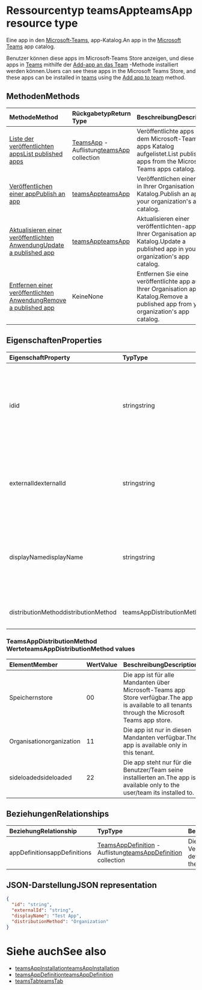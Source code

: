 # <a name="teamsapp-resource-type"></a><span data-ttu-id="1ecf2-101">Ressourcentyp teamsApp</span><span class="sxs-lookup"><span data-stu-id="1ecf2-101">teamsApp resource type</span></span>



<span data-ttu-id="1ecf2-102">Eine app in den [Microsoft-Teams,](teams_api_overview.md) app-Katalog.</span><span class="sxs-lookup"><span data-stu-id="1ecf2-102">An app in the [Microsoft Teams](teams_api_overview.md) app catalog.</span></span>

<span data-ttu-id="1ecf2-103">Benutzer können diese apps im Microsoft-Teams Store anzeigen, und diese apps in [Teams](team.md) mithilfe der [Add-app an das Team](../api/teamsappinstallation_add.md) -Methode installiert werden können.</span><span class="sxs-lookup"><span data-stu-id="1ecf2-103">Users can see these apps in the Microsoft Teams Store, and these apps can be installed in [teams](team.md) using the [Add app to team](../api/teamsappinstallation_add.md) method.</span></span>

## <a name="methods"></a><span data-ttu-id="1ecf2-104">Methoden</span><span class="sxs-lookup"><span data-stu-id="1ecf2-104">Methods</span></span>

| <span data-ttu-id="1ecf2-105">Methode</span><span class="sxs-lookup"><span data-stu-id="1ecf2-105">Method</span></span>       | <span data-ttu-id="1ecf2-106">Rückgabetyp</span><span class="sxs-lookup"><span data-stu-id="1ecf2-106">Return Type</span></span>  |<span data-ttu-id="1ecf2-107">Beschreibung</span><span class="sxs-lookup"><span data-stu-id="1ecf2-107">Description</span></span>|
|:---------------|:--------|:----------|
|[<span data-ttu-id="1ecf2-108">Liste der veröffentlichten apps</span><span class="sxs-lookup"><span data-stu-id="1ecf2-108">List published apps</span></span>](../api/teamsapp_list.md) | <span data-ttu-id="1ecf2-109">[TeamsApp](teamsApp.md) -Auflistung</span><span class="sxs-lookup"><span data-stu-id="1ecf2-109">[teamsApp](teamsApp.md) collection</span></span> | <span data-ttu-id="1ecf2-110">Veröffentlichte apps aus dem Microsoft-Teams, apps Katalog aufgelistet.</span><span class="sxs-lookup"><span data-stu-id="1ecf2-110">List published apps from the Microsoft Teams apps catalog.</span></span>|
|[<span data-ttu-id="1ecf2-111">Veröffentlichen einer app</span><span class="sxs-lookup"><span data-stu-id="1ecf2-111">Publish an app</span></span>](../api/teamsapp_publish.md) | [<span data-ttu-id="1ecf2-112">teamsApp</span><span class="sxs-lookup"><span data-stu-id="1ecf2-112">teamsApp</span></span>](teamsApp.md) | <span data-ttu-id="1ecf2-113">Veröffentlichen einer app in Ihrer Organisation app-Katalog.</span><span class="sxs-lookup"><span data-stu-id="1ecf2-113">Publish an app to your organization's app catalog.</span></span>|
|[<span data-ttu-id="1ecf2-114">Aktualisieren einer veröffentlichten Anwendung</span><span class="sxs-lookup"><span data-stu-id="1ecf2-114">Update a published app</span></span>](../api/teamsapp_update.md) | [<span data-ttu-id="1ecf2-115">teamsApp</span><span class="sxs-lookup"><span data-stu-id="1ecf2-115">teamsApp</span></span>](teamsApp.md) | <span data-ttu-id="1ecf2-116">Aktualisieren einer veröffentlichten-app in Ihrer Organisation app-Katalog.</span><span class="sxs-lookup"><span data-stu-id="1ecf2-116">Update a published app in your organization's app catalog.</span></span>|
|[<span data-ttu-id="1ecf2-117">Entfernen einer veröffentlichten Anwendung</span><span class="sxs-lookup"><span data-stu-id="1ecf2-117">Remove a published app</span></span>](../api/teamsapp_delete.md) | <span data-ttu-id="1ecf2-118">Keine</span><span class="sxs-lookup"><span data-stu-id="1ecf2-118">None</span></span> | <span data-ttu-id="1ecf2-119">Entfernen Sie eine veröffentlichte app aus Ihrer Organisation app-Katalog.</span><span class="sxs-lookup"><span data-stu-id="1ecf2-119">Remove a published app from your organization's app catalog.</span></span>|

## <a name="properties"></a><span data-ttu-id="1ecf2-120">Eigenschaften</span><span class="sxs-lookup"><span data-stu-id="1ecf2-120">Properties</span></span>

| <span data-ttu-id="1ecf2-121">Eigenschaft</span><span class="sxs-lookup"><span data-stu-id="1ecf2-121">Property</span></span>            | <span data-ttu-id="1ecf2-122">Typ</span><span class="sxs-lookup"><span data-stu-id="1ecf2-122">Type</span></span>     | <span data-ttu-id="1ecf2-123">Beschreibung</span><span class="sxs-lookup"><span data-stu-id="1ecf2-123">Description</span></span> |
|:------------------- |:-------- |:----------- |
| <span data-ttu-id="1ecf2-124">id</span><span class="sxs-lookup"><span data-stu-id="1ecf2-124">id</span></span>                  | <span data-ttu-id="1ecf2-125">string</span><span class="sxs-lookup"><span data-stu-id="1ecf2-125">string</span></span>   | <span data-ttu-id="1ecf2-126">Der app Katalog generierte app-ID (andere Entwickler bereitgestellter ID in der [Microsoft-Teams, Zip-app-Paket](https://docs.microsoft.com/en-us/microsoftteams/platform/concepts/apps/apps-package).</span><span class="sxs-lookup"><span data-stu-id="1ecf2-126">The catalog app's generated app ID (different from the developer-provided ID in the [Microsoft Teams zip app package](https://docs.microsoft.com/en-us/microsoftteams/platform/concepts/apps/apps-package).</span></span> |
| <span data-ttu-id="1ecf2-127">externalId</span><span class="sxs-lookup"><span data-stu-id="1ecf2-127">externalId</span></span>          | <span data-ttu-id="1ecf2-128">string</span><span class="sxs-lookup"><span data-stu-id="1ecf2-128">string</span></span>   | <span data-ttu-id="1ecf2-129">Die ID des Katalogs von der app-Entwickler in der [Microsoft-Teams, zip-app-Paket](https://docs.microsoft.com/en-us/microsoftteams/platform/concepts/apps/apps-package)bereitgestellt.</span><span class="sxs-lookup"><span data-stu-id="1ecf2-129">The ID of the catalog provided by the app developer in the [Microsoft Teams zip app package](https://docs.microsoft.com/en-us/microsoftteams/platform/concepts/apps/apps-package).</span></span> |
| <span data-ttu-id="1ecf2-130">displayName</span><span class="sxs-lookup"><span data-stu-id="1ecf2-130">displayName</span></span>                | <span data-ttu-id="1ecf2-131">string</span><span class="sxs-lookup"><span data-stu-id="1ecf2-131">string</span></span>   | <span data-ttu-id="1ecf2-132">Der Name der Katalog app von der app-Entwickler in der [Microsoft-Teams, zip-app-Paket](https://docs.microsoft.com/en-us/microsoftteams/platform/concepts/apps/apps-package)bereitgestellt.</span><span class="sxs-lookup"><span data-stu-id="1ecf2-132">The name of the catalog app provided by the app developer in the [Microsoft Teams zip app package](https://docs.microsoft.com/en-us/microsoftteams/platform/concepts/apps/apps-package).</span></span> |
| <span data-ttu-id="1ecf2-133">distributionMethod</span><span class="sxs-lookup"><span data-stu-id="1ecf2-133">distributionMethod</span></span>  | <span data-ttu-id="1ecf2-134">teamsAppDistributionMethod</span><span class="sxs-lookup"><span data-stu-id="1ecf2-134">teamsAppDistributionMethod</span></span>     | <span data-ttu-id="1ecf2-135">Die Methode der Verteilung für die app.</span><span class="sxs-lookup"><span data-stu-id="1ecf2-135">The method of distribution for the app.</span></span> |

### <a name="teamsappdistributionmethod-values"></a><span data-ttu-id="1ecf2-136">TeamsAppDistributionMethod Werte</span><span class="sxs-lookup"><span data-stu-id="1ecf2-136">teamsAppDistributionMethod values</span></span>

|<span data-ttu-id="1ecf2-137">Element</span><span class="sxs-lookup"><span data-stu-id="1ecf2-137">Member</span></span>|<span data-ttu-id="1ecf2-138">Wert</span><span class="sxs-lookup"><span data-stu-id="1ecf2-138">Value</span></span>|<span data-ttu-id="1ecf2-139">Beschreibung</span><span class="sxs-lookup"><span data-stu-id="1ecf2-139">Description</span></span>|
|:---|:---|:---|
|<span data-ttu-id="1ecf2-140">Speichern</span><span class="sxs-lookup"><span data-stu-id="1ecf2-140">store</span></span>|<span data-ttu-id="1ecf2-141">0</span><span class="sxs-lookup"><span data-stu-id="1ecf2-141">0</span></span>| <span data-ttu-id="1ecf2-142">Die app ist für alle Mandanten über Microsoft-Teams app Store verfügbar.</span><span class="sxs-lookup"><span data-stu-id="1ecf2-142">The app is available to all tenants through the Microsoft Teams app store.</span></span>|
|<span data-ttu-id="1ecf2-143">Organisation</span><span class="sxs-lookup"><span data-stu-id="1ecf2-143">organization</span></span>|<span data-ttu-id="1ecf2-144">1</span><span class="sxs-lookup"><span data-stu-id="1ecf2-144">1</span></span>|<span data-ttu-id="1ecf2-145">Die app ist nur in diesen Mandanten verfügbar.</span><span class="sxs-lookup"><span data-stu-id="1ecf2-145">The app is available only in this tenant.</span></span>|
|<span data-ttu-id="1ecf2-146">sideloaded</span><span class="sxs-lookup"><span data-stu-id="1ecf2-146">sideloaded</span></span>|<span data-ttu-id="1ecf2-147">2</span><span class="sxs-lookup"><span data-stu-id="1ecf2-147">2</span></span>|<span data-ttu-id="1ecf2-148">Die app steht nur für die Benutzer/Team seine installierten an.</span><span class="sxs-lookup"><span data-stu-id="1ecf2-148">The app is available only to the user/team its installed to.</span></span>|

## <a name="relationships"></a><span data-ttu-id="1ecf2-149">Beziehungen</span><span class="sxs-lookup"><span data-stu-id="1ecf2-149">Relationships</span></span>

| <span data-ttu-id="1ecf2-150">Beziehung</span><span class="sxs-lookup"><span data-stu-id="1ecf2-150">Relationship</span></span> | <span data-ttu-id="1ecf2-151">Typ</span><span class="sxs-lookup"><span data-stu-id="1ecf2-151">Type</span></span>   | <span data-ttu-id="1ecf2-152">Beschreibung</span><span class="sxs-lookup"><span data-stu-id="1ecf2-152">Description</span></span> |
|:---------------|:--------|:----------|
|<span data-ttu-id="1ecf2-153">appDefinitions</span><span class="sxs-lookup"><span data-stu-id="1ecf2-153">appDefinitions</span></span>|<span data-ttu-id="1ecf2-154">[TeamsAppDefinition](teamsappdefinition.md) -Auflistung</span><span class="sxs-lookup"><span data-stu-id="1ecf2-154">[teamsAppDefinition](teamsappdefinition.md) collection</span></span>| <span data-ttu-id="1ecf2-155">Die Details für jede Version der app.</span><span class="sxs-lookup"><span data-stu-id="1ecf2-155">The details for each version of the app.</span></span> |

## <a name="json-representation"></a><span data-ttu-id="1ecf2-156">JSON-Darstellung</span><span class="sxs-lookup"><span data-stu-id="1ecf2-156">JSON representation</span></span>

<!-- {
  "blockType": "resource",
  "@odata.type": "microsoft.graph.teamsApp",
  "baseType": "microsoft.graph.entity"
}-->

```json
{
  "id": "string",
  "externalId": "string",
  "displayName": "Test App",
  "distributionMethod": "Organization"
}
```

# <a name="see-also"></a><span data-ttu-id="1ecf2-157">Siehe auch</span><span class="sxs-lookup"><span data-stu-id="1ecf2-157">See also</span></span>

- [<span data-ttu-id="1ecf2-158">teamsAppInstallation</span><span class="sxs-lookup"><span data-stu-id="1ecf2-158">teamsAppInstallation</span></span>](teamsappinstallation.md)
- [<span data-ttu-id="1ecf2-159">teamsAppDefinition</span><span class="sxs-lookup"><span data-stu-id="1ecf2-159">teamsAppDefinition</span></span>](teamsappdefinition.md)
- [<span data-ttu-id="1ecf2-160">teamsTab</span><span class="sxs-lookup"><span data-stu-id="1ecf2-160">teamsTab</span></span>](../resources/teamstab.md)

<!-- uuid: 8fcb5dbc-d5aa-4681-8e31-b001d5168d79
2015-10-25 14:57:30 UTC -->
<!-- {
  "type": "#page.annotation",
  "description": "teamsApp resource",
  "keywords": "",
  "section": "documentation",
  "tocPath": ""
}-->

